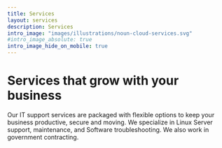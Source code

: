 ```yaml
---
title: Services
layout: services
description: Services
intro_image: "images/illustrations/noun-cloud-services.svg"
#intro_image_absolute: true
intro_image_hide_on_mobile: true
---
```


# Services that grow with your business

Our IT support services are packaged with flexible options to keep your business productive, secure and moving. 
We specialize in Linux Server support, maintenance, and Software troubleshooting. We also work in government contracting. 

